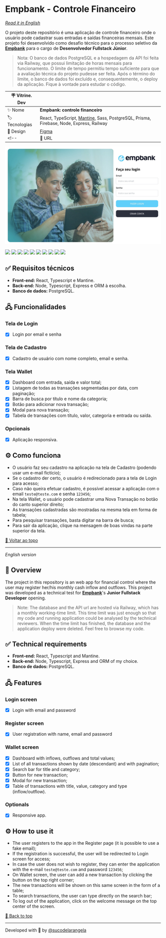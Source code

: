 <div id='top'>

# Empbank - Controle Financeiro

</div>

_[Read it in English](#English)_

O projeto deste repositório é uma aplicação de controle financeiro onde o usuário pode cadastrar suas entradas e saídas financeiras mensais. Este projeto foi desenvolvido como desafio técnico para o processo seletivo da [**Empbank**](https://empbank.com.br/) para o cargo de **Desenvolvedor Fullstack Júnior**.

> Nota: O banco de dados PostgreSQL e a hospedagem da API foi feita via Railway, que possui limitação de horas mensais para funcionamento. O limite de tempo permitiu tempo suficiente para que a avaliação técnica do projeto pudesse ser feita. Após o término do limite, o banco de dados foi excluído e, consequentemente, o deploy da aplicação. Fique à vontade para estudar o código.

<!-- prettier-ignore -->
| 🪧 Vitrine. Dev |     |
| -------------- | --- |
| ✨ Nome        | **Empbank: controle financeiro** |
| 🏷️ Tecnologias | React, TypeScript, [Mantine](https://mantine.dev/), Sass, PostgreSQL, Prisma, Firebase, Node, Express, Railway |
| 🎨 Design      | [Figma](https://www.figma.com/file/I5ctuYJN7TMTEQx5oL1wt3/Prova-Empbank) |
<!--| 🚀 URL         | **https://empbank.vercel.app** |-->

![](https://raw.githubusercontent.com/sucodelarangela/empbank/main/web/public/og-image.jpg#vitrinedev)

<div>
  <img src="https://img.shields.io/badge/React-20232A?style=for-the-badge&logo=react&logoColor=61DAFB"/>
  <img src="https://img.shields.io/badge/typescript-3178C6?style=for-the-badge&logo=typescript&logoColor=white">
  <img src="https://img.shields.io/badge/mantine-1d87d5?style=for-the-badge">
  <img src="https://img.shields.io/badge/sass-f8f9fa?style=for-the-badge&logo=sass&logoColor=CC6699">
  <img src="https://img.shields.io/badge/firebase-051e34?style=for-the-badge&logo=firebase&logoColor=FFCA28">
  <img src="https://img.shields.io/badge/postgresql-212121?style=for-the-badge&logo=postgresql&logoColor=4169E1"/>
  <img src="https://img.shields.io/badge/prisma-f7fafc?style=for-the-badge&logo=prisma&logoColor=2D3748">
  <img src="https://img.shields.io/badge/node-233056?style=for-the-badge&logo=node.js&logoColor=339933">
  <img src="https://img.shields.io/badge/express-eeeeee?style=for-the-badge&logo=express&logoColor=000000">
  <img src="https://img.shields.io/badge/railway-0B0D0E?style=for-the-badge&logo=railway&logoColor=fff">
</div>

## ✅ Requisitos técnicos

- **Front-end:** React, Typescript e Mantine.
- **Back-end:** Node, Typescript, Express e ORM à escolha.
- **Banco de dados:** PostgreSQL.

## 🖧 Funcionalidades

### Tela de Login

- [x] Login por email e senha

### Tela de Cadastro

- [x] Cadastro de usuário com nome completo, email e senha.

### Tela Wallet

- [x] Dashboard com entrada, saída e valor total;
- [x] Listagem de todas as transações segmentadas por data, com paginação;
- [x] Barra de busca por título e nome da categoria;
- [x] Botão para adicionar nova transação;
- [x] Modal para nova transação;
- [x] Tabela de transações com título, valor, categoria e entrada ou saída.

### Opcionais

- [x] Aplicação responsiva.

## ⚙️ Como funciona

- O usuário faz seu cadastro na aplicação na tela de Cadastro (podendo usar um e-mail fictício);
- Se o cadastro der certo, o usuário é redirecionado para a tela de Login para acesso;
- Caso não queira efetuar cadastro, é possível acessar a aplicação com o email `teste@teste.com` e senha `123456`;
- Na tela Wallet, o usuário pode cadastrar uma Nova Transação no botão do canto superior direito;
- As transações cadastradas são mostradas na mesma tela em forma de tabela;
- Para pesquisar transações, basta digitar na barra de busca;
- Para sair da aplicação, clique na mensagem de boas vindas na parte superior da tela.

<a href='#top'>🔼 Voltar ao topo</a>

---

<div id="English">

_English version_

</div>

## 🔎 Overview

The project in this repository is an web app for financial control where the user may register her/his monthly cash inflow and outflows. This project was developed as a technical test for [**Empbank**](https://empbank.com.br/)'s **Junior Fullstack Developer** opening.

> Note: The database and the API url are hosted via Railway, which has a monthly working-time limit. This time limit was just enough so that my code and running application could be analysed by the technical reviewers. When the time limit has finished, the database and the application deploy were deleted. Feel free to browse my code.

## ✅ Technical requirements

- **Front-end:** React, Typescript and Mantine.
- **Back-end:** Node, Typescript, Express and ORM of my choice.
- **Banco de dados:** PostgreSQL.

## 🖧 Features

### Login screen

- [x] Login with email and password

### Register screen

- [x] User registration with name, email and password

### Wallet screen

- [x] Dashboard with inflows, outflows and total values;
- [x] List of all transactions shown by date (descendant) and with pagination;
- [x] Search bar for title and category;
- [x] Button for new transaction;
- [x] Modal for new transaction;
- [x] Table of transactions with title, value, category and type (inflow/outflow).

### Optionals

- [x] Responsive app.

## ⚙️ How to use it

- The user registers to the app in the Register page (it is possible to use a fake email);
- If the registration is successful, the user will be redirected to Login screen for access;
- In case the user does not wish to register, they can enter the application with the e-mail `teste@teste.com` and password `123456`;
- On Wallet screen, the user can add a new transaction by clicking the button on the top right corner;
- The new transactions will be shown on this same screen in the form of a table;
- To search transactions, the user can type directly on the search bar;
- To log out of the application, click on the welcome message on the top center of the screen.

<a href='#top'>🔼 Back to top</a>

---

Developed with 🧡 by [@sucodelarangela](https://angelacaldas.vercel.app)
